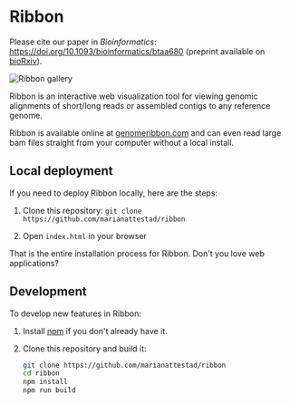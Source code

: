 # Ribbon

Please cite our paper in _Bioinformatics_: https://doi.org/10.1093/bioinformatics/btaa680 (preprint available on [bioRxiv](https://www.biorxiv.org/content/10.1101/082123v1)).

![Ribbon gallery](/images/gallery.png)

Ribbon is an interactive web visualization tool for viewing genomic alignments of short/long reads or assembled contigs to any reference genome. 

Ribbon is available online at [genomeribbon.com](https://genomeribbon.com) and can even read large bam files straight from your computer without a local install. 

## Local deployment

If you need to deploy Ribbon locally, here are the steps:

1. Clone this repository: `git clone https://github.com/marianattestad/ribbon`

2. Open `index.html` in your browser

That is the entire installation process for Ribbon. Don't you love web applications?


## Development

To develop new features in Ribbon:

1. Install [npm](https://www.npmjs.com/get-npm) if you don't already have it.

2. Clone this repository and build it:

   ```bash
   git clone https://github.com/marianattestad/ribbon
   cd ribbon
   npm install
   npm run build
   ```
